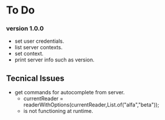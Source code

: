 # To Do

### version 1.0.0

+ set user credentials.
+ list server contexts.
+ set context.
+ print server info such as version.

## Tecnical Issues

- get commands for autocomplete from server.
    - currentReader = readerWithOptions(currentReader,List.of("alfa","beta"));
    - is not functioning at runtime. 
